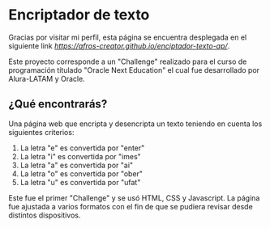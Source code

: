 <h1>Encriptador de texto</h1>

Gracias por visitar mi perfil, esta página se encuentra desplegada en el siguiente link *https://afros-creator.github.io/enciptador-texto-ap/*. 

Este proyecto corresponde a un "Challenge" realizado para el curso de programación títulado "Oracle Next Education" el cual fue desarrollado por Alura-LATAM y Oracle. 

<h2>¿Qué encontrarás?</h2>

Una página web que encripta y desencripta un texto teniendo en cuenta los siguientes criterios: 

1. La letra "e" es convertida por "enter"
2. La letra "i" es convertida por "imes"
3. La letra "a" es convertida por "ai"
4. La letra "o" es convertida por "ober"
5. La letra "u" es convertida por "ufat"

Este fue el primer "Challenge" y se usó HTML, CSS y Javascript. La página fue ajustada a varios formatos con el fin de que se pudiera revisar desde distintos dispositivos. 
